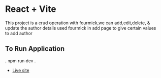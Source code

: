 # React + Vite

This project is a crud operation with fourmick,we can add,edit,delete, & update the author details used fourmick in add page to give certain values to add author


## To Run Application
.
npm run dev
.
- [Live site](https://main--animated-meringue-ab5b70.netlify.app/)
